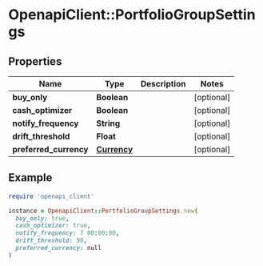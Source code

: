 # OpenapiClient::PortfolioGroupSettings

## Properties

| Name | Type | Description | Notes |
| ---- | ---- | ----------- | ----- |
| **buy_only** | **Boolean** |  | [optional] |
| **cash_optimizer** | **Boolean** |  | [optional] |
| **notify_frequency** | **String** |  | [optional] |
| **drift_threshold** | **Float** |  | [optional] |
| **preferred_currency** | [**Currency**](Currency.md) |  | [optional] |

## Example

```ruby
require 'openapi_client'

instance = OpenapiClient::PortfolioGroupSettings.new(
  buy_only: true,
  cash_optimizer: true,
  notify_frequency: 7 00:00:00,
  drift_threshold: 90,
  preferred_currency: null
)
```

